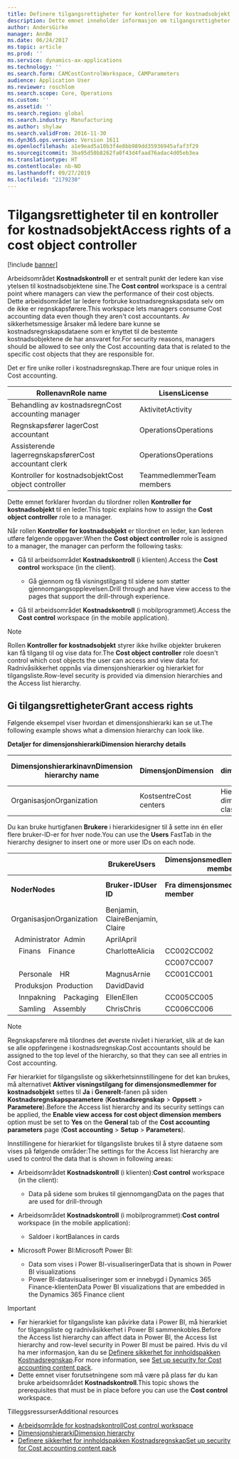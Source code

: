 ```yaml
---
title: Definere tilgangsrettigheter for kontrollere for kostnadsobjekt
description: Dette emnet inneholder informasjon om tilgangsrettigheter for kontrollere for kostnadsobjekt.
author: AndersGirke
manager: AnnBe
ms.date: 06/24/2017
ms.topic: article
ms.prod: ''
ms.service: dynamics-ax-applications
ms.technology: ''
ms.search.form: CAMCostControlWorkspace, CAMParameters
audience: Application User
ms.reviewer: roschlom
ms.search.scope: Core, Operations
ms.custom: ''
ms.assetid: ''
ms.search.region: global
ms.search.industry: Manufacturing
ms.author: shylaw
ms.search.validFrom: 2016-11-30
ms.dyn365.ops.version: Version 1611
ms.openlocfilehash: a1e9ead5a10b3f4e8bb989dd35936945afaf3f29
ms.sourcegitcommit: 3ba95d50b8262fa0f43d4faad76adac4d05eb3ea
ms.translationtype: HT
ms.contentlocale: nb-NO
ms.lasthandoff: 09/27/2019
ms.locfileid: "2179230"
---
```

# <a name="access-rights-of-a-cost-object-controller"></a><span data-ttu-id="4bba8-103">Tilgangsrettigheter til en kontroller for kostnadsobjekt</span><span class="sxs-lookup"><span data-stu-id="4bba8-103">Access rights of a cost object controller</span></span>

[!include [banner](../includes/banner.md)]

<span data-ttu-id="4bba8-104">Arbeidsområdet **Kostnadskontroll** er et sentralt punkt der ledere kan vise ytelsen til kostnadsobjektene sine.</span><span class="sxs-lookup"><span data-stu-id="4bba8-104">The **Cost control** workspace is a central point where managers can view the performance of their cost objects.</span></span> <span data-ttu-id="4bba8-105">Dette arbeidsområdet lar ledere forbruke kostnadsregnskapsdata selv om de ikke er regnskapsførere.</span><span class="sxs-lookup"><span data-stu-id="4bba8-105">This workspace lets managers consume Cost accounting data even though they aren't cost accountants.</span></span> <span data-ttu-id="4bba8-106">Av sikkerhetsmessige årsaker må ledere bare kunne se kostnadsregnskapsdataene som er knyttet til de bestemte kostnadsobjektene de har ansvaret for.</span><span class="sxs-lookup"><span data-stu-id="4bba8-106">For security reasons, managers should be allowed to see only the Cost accounting data that is related to the specific cost objects that they are responsible for.</span></span>

<span data-ttu-id="4bba8-107">Det er fire unike roller i kostnadsregnskap.</span><span class="sxs-lookup"><span data-stu-id="4bba8-107">There are four unique roles in Cost accounting.</span></span>

| <span data-ttu-id="4bba8-108">Rollenavn</span><span class="sxs-lookup"><span data-stu-id="4bba8-108">Role name</span></span>               | <span data-ttu-id="4bba8-109">Lisens</span><span class="sxs-lookup"><span data-stu-id="4bba8-109">License</span></span>      |
|-------------------------|--------------|
| <span data-ttu-id="4bba8-110">Behandling av kostnadsregn</span><span class="sxs-lookup"><span data-stu-id="4bba8-110">Cost accounting manager</span></span> | <span data-ttu-id="4bba8-111">Aktivitet</span><span class="sxs-lookup"><span data-stu-id="4bba8-111">Activity</span></span>     |
| <span data-ttu-id="4bba8-112">Regnskapsfører lager</span><span class="sxs-lookup"><span data-stu-id="4bba8-112">Cost accountant</span></span>         | <span data-ttu-id="4bba8-113">Operations</span><span class="sxs-lookup"><span data-stu-id="4bba8-113">Operations</span></span>   |
| <span data-ttu-id="4bba8-114">Assisterende lagerregnskapsfører</span><span class="sxs-lookup"><span data-stu-id="4bba8-114">Cost accountant clerk</span></span>   | <span data-ttu-id="4bba8-115">Operations</span><span class="sxs-lookup"><span data-stu-id="4bba8-115">Operations</span></span>   |
| <span data-ttu-id="4bba8-116">Kontroller for kostnadsobjekt</span><span class="sxs-lookup"><span data-stu-id="4bba8-116">Cost object controller</span></span>  | <span data-ttu-id="4bba8-117">Teammedlemmer</span><span class="sxs-lookup"><span data-stu-id="4bba8-117">Team members</span></span> |

<span data-ttu-id="4bba8-118">Dette emnet forklarer hvordan du tilordner rollen **Kontroller for kostnadsobjekt** til en leder.</span><span class="sxs-lookup"><span data-stu-id="4bba8-118">This topic explains how to assign the **Cost object controller** role to a manager.</span></span>

<span data-ttu-id="4bba8-119">Når rollen **Kontroller for kostnadsobjekt** er tilordnet en leder, kan lederen utføre følgende oppgaver:</span><span class="sxs-lookup"><span data-stu-id="4bba8-119">When the **Cost object controller** role is assigned to a manager, the manager can perform the following tasks:</span></span>

- <span data-ttu-id="4bba8-120">Gå til arbeidsområdet **Kostnadskontroll** (i klienten).</span><span class="sxs-lookup"><span data-stu-id="4bba8-120">Access the **Cost control** workspace (in the client).</span></span>

    - <span data-ttu-id="4bba8-121">Gå gjennom og få visningstilgang til sidene som støtter gjennomgangsopplevelsen.</span><span class="sxs-lookup"><span data-stu-id="4bba8-121">Drill through and have view access to the pages that support the drill-through experience.</span></span>

- <span data-ttu-id="4bba8-122">Gå til arbeidsområdet **Kostnadskontroll** (i mobilprogrammet).</span><span class="sxs-lookup"><span data-stu-id="4bba8-122">Access the **Cost control** workspace (in the mobile application).</span></span>

> [!NOTE]
> <span data-ttu-id="4bba8-123">Rollen **Kontroller for kostnadsobjekt** styrer ikke hvilke objekter brukeren kan få tilgang til og vise data for.</span><span class="sxs-lookup"><span data-stu-id="4bba8-123">The **Cost object controller** role doesn't control which cost objects the user can access and view data for.</span></span> <span data-ttu-id="4bba8-124">Radnivåsikkerhet oppnås via dimensjonshierarkier og hierarkiet for tilgangsliste.</span><span class="sxs-lookup"><span data-stu-id="4bba8-124">Row-level security is provided via dimension hierarchies and the Access list hierarchy.</span></span>

## <a name="grant-access-rights"></a><span data-ttu-id="4bba8-125">Gi tilgangsrettigheter</span><span class="sxs-lookup"><span data-stu-id="4bba8-125">Grant access rights</span></span>
<span data-ttu-id="4bba8-126">Følgende eksempel viser hvordan et dimensjonshierarki kan se ut.</span><span class="sxs-lookup"><span data-stu-id="4bba8-126">The following example shows what a dimension hierarchy can look like.</span></span>

<span data-ttu-id="4bba8-127">**Detaljer for dimensjonshierarki**</span><span class="sxs-lookup"><span data-stu-id="4bba8-127">**Dimension hierarchy details**</span></span>

| <span data-ttu-id="4bba8-128">Dimensjonshierarkinavn</span><span class="sxs-lookup"><span data-stu-id="4bba8-128">Dimension hierarchy name</span></span> | <span data-ttu-id="4bba8-129">Dimensjon</span><span class="sxs-lookup"><span data-stu-id="4bba8-129">Dimension</span></span>    | <span data-ttu-id="4bba8-130">Navn på dimensjonshierarkitype</span><span class="sxs-lookup"><span data-stu-id="4bba8-130">Dimension hierarchy type name</span></span>      | <span data-ttu-id="4bba8-131">Hierarki for tilgangsliste</span><span class="sxs-lookup"><span data-stu-id="4bba8-131">Access list hierarchy</span></span> |
|--------------------------|--------------|------------------------------------|-----------------------|
| <span data-ttu-id="4bba8-132">Organisasjon</span><span class="sxs-lookup"><span data-stu-id="4bba8-132">Organization</span></span>             | <span data-ttu-id="4bba8-133">Kostsentre</span><span class="sxs-lookup"><span data-stu-id="4bba8-133">Cost centers</span></span> | <span data-ttu-id="4bba8-134">Hierarki for dimensjonsklassifisering</span><span class="sxs-lookup"><span data-stu-id="4bba8-134">Dimension classification hierarchy</span></span> | <span data-ttu-id="4bba8-135">**Ja**</span><span class="sxs-lookup"><span data-stu-id="4bba8-135">**Yes**</span></span>               |

<span data-ttu-id="4bba8-136">Du kan bruke hurtigfanen **Brukere** i hierarkidesigner til å sette inn én eller flere bruker-ID-er for hver node.</span><span class="sxs-lookup"><span data-stu-id="4bba8-136">You can use the **Users** FastTab in the hierarchy designer to insert one or more user IDs on each node.</span></span>

|                                   | <span data-ttu-id="4bba8-137">Brukere</span><span class="sxs-lookup"><span data-stu-id="4bba8-137">Users</span></span>            | <span data-ttu-id="4bba8-138">Dimensjonsmedlemsområder</span><span class="sxs-lookup"><span data-stu-id="4bba8-138">Dimension member ranges</span></span>   |                         |
|-----------------------------------|------------------|---------------------------|-------------------------|
| <span data-ttu-id="4bba8-139">**Noder**</span><span class="sxs-lookup"><span data-stu-id="4bba8-139">**Nodes**</span></span>                         | <span data-ttu-id="4bba8-140">**Bruker-ID**</span><span class="sxs-lookup"><span data-stu-id="4bba8-140">**User ID**</span></span>      | <span data-ttu-id="4bba8-141">**Fra dimensjonsmedlem**</span><span class="sxs-lookup"><span data-stu-id="4bba8-141">**From dimension member**</span></span> | <span data-ttu-id="4bba8-142">**Til dimensjonsmedlem**</span><span class="sxs-lookup"><span data-stu-id="4bba8-142">**To dimension member**</span></span> |
| <span data-ttu-id="4bba8-143">Organisasjon</span><span class="sxs-lookup"><span data-stu-id="4bba8-143">Organization</span></span>                      | <span data-ttu-id="4bba8-144">Benjamin, Claire</span><span class="sxs-lookup"><span data-stu-id="4bba8-144">Benjamin, Claire</span></span> |                           |                         |
| <span data-ttu-id="4bba8-145">&nbsp;&nbsp;Administrator</span><span class="sxs-lookup"><span data-stu-id="4bba8-145">&nbsp;&nbsp;Admin</span></span>                 | <span data-ttu-id="4bba8-146">April</span><span class="sxs-lookup"><span data-stu-id="4bba8-146">April</span></span>            |                           |                         |
| <span data-ttu-id="4bba8-147">&nbsp;&nbsp;&nbsp;&nbsp;Finans</span><span class="sxs-lookup"><span data-stu-id="4bba8-147">&nbsp;&nbsp;&nbsp;&nbsp;Finance</span></span>   | <span data-ttu-id="4bba8-148">Charlotte</span><span class="sxs-lookup"><span data-stu-id="4bba8-148">Alicia</span></span>           | <span data-ttu-id="4bba8-149">CC002</span><span class="sxs-lookup"><span data-stu-id="4bba8-149">CC002</span></span>                     | <span data-ttu-id="4bba8-150">CC003</span><span class="sxs-lookup"><span data-stu-id="4bba8-150">CC003</span></span>                   |
|                                   |                  | <span data-ttu-id="4bba8-151">CC007</span><span class="sxs-lookup"><span data-stu-id="4bba8-151">CC007</span></span>                     | <span data-ttu-id="4bba8-152">CC007</span><span class="sxs-lookup"><span data-stu-id="4bba8-152">CC007</span></span>                   |
| <span data-ttu-id="4bba8-153">&nbsp;&nbsp;&nbsp;&nbsp;Personale</span><span class="sxs-lookup"><span data-stu-id="4bba8-153">&nbsp;&nbsp;&nbsp;&nbsp;HR</span></span>        | <span data-ttu-id="4bba8-154">Magnus</span><span class="sxs-lookup"><span data-stu-id="4bba8-154">Arnie</span></span>            | <span data-ttu-id="4bba8-155">CC001</span><span class="sxs-lookup"><span data-stu-id="4bba8-155">CC001</span></span>                     | <span data-ttu-id="4bba8-156">CC001</span><span class="sxs-lookup"><span data-stu-id="4bba8-156">CC001</span></span>                   |
| <span data-ttu-id="4bba8-157">&nbsp;&nbsp;Produksjon</span><span class="sxs-lookup"><span data-stu-id="4bba8-157">&nbsp;&nbsp;Production</span></span>            | <span data-ttu-id="4bba8-158">David</span><span class="sxs-lookup"><span data-stu-id="4bba8-158">David</span></span>            |                           |                         |
| <span data-ttu-id="4bba8-159">&nbsp;&nbsp;&nbsp;&nbsp;Innpakning</span><span class="sxs-lookup"><span data-stu-id="4bba8-159">&nbsp;&nbsp;&nbsp;&nbsp;Packaging</span></span> | <span data-ttu-id="4bba8-160">Ellen</span><span class="sxs-lookup"><span data-stu-id="4bba8-160">Ellen</span></span>            | <span data-ttu-id="4bba8-161">CC005</span><span class="sxs-lookup"><span data-stu-id="4bba8-161">CC005</span></span>                     | <span data-ttu-id="4bba8-162">CC005</span><span class="sxs-lookup"><span data-stu-id="4bba8-162">CC005</span></span>                   |
| <span data-ttu-id="4bba8-163">&nbsp;&nbsp;&nbsp;&nbsp;Samling</span><span class="sxs-lookup"><span data-stu-id="4bba8-163">&nbsp;&nbsp;&nbsp;&nbsp;Assembly</span></span>  | <span data-ttu-id="4bba8-164">Chris</span><span class="sxs-lookup"><span data-stu-id="4bba8-164">Chris</span></span>            | <span data-ttu-id="4bba8-165">CC006</span><span class="sxs-lookup"><span data-stu-id="4bba8-165">CC006</span></span>                     | <span data-ttu-id="4bba8-166">CC006</span><span class="sxs-lookup"><span data-stu-id="4bba8-166">CC006</span></span>                   |

> [!NOTE]
> <span data-ttu-id="4bba8-167">Regnskapsførere må tilordnes det øverste nivået i hierarkiet, slik at de kan se alle oppføringene i kostnadsregnskap.</span><span class="sxs-lookup"><span data-stu-id="4bba8-167">Cost accountants should be assigned to the top level of the hierarchy, so that they can see all entries in Cost accounting.</span></span>

<span data-ttu-id="4bba8-168">Før hierarkiet for tilgangsliste og sikkerhetsinnstillingene for det kan brukes, må alternativet **Aktiver visningstilgang for dimensjonsmedlemmer for kostnadsobjekt** settes til **Ja** i **Generelt**-fanen på siden **Kostnadsregnskapsparametere** (**Kostnadsregnskap** > **Oppsett** > **Parametere**).</span><span class="sxs-lookup"><span data-stu-id="4bba8-168">Before the Access list hierarchy and its security settings can be applied, the **Enable view access for cost object dimension members** option must be set to **Yes** on the **General** tab of the **Cost accounting parameters** page (**Cost accounting** > **Setup** > **Parameters**).</span></span>

<span data-ttu-id="4bba8-169">Innstillingene for hierarkiet for tilgangsliste brukes til å styre dataene som vises på følgende områder:</span><span class="sxs-lookup"><span data-stu-id="4bba8-169">The settings for the Access list hierarchy are used to control the data that is shown in following areas:</span></span>

- <span data-ttu-id="4bba8-170">Arbeidsområdet **Kostnadskontroll** (i klienten):</span><span class="sxs-lookup"><span data-stu-id="4bba8-170">**Cost control** workspace (in the client):</span></span>

    - <span data-ttu-id="4bba8-171">Data på sidene som brukes til gjennomgang</span><span class="sxs-lookup"><span data-stu-id="4bba8-171">Data on the pages that are used for drill-through</span></span>

- <span data-ttu-id="4bba8-172">Arbeidsområdet **Kostnadskontroll** (i mobilprogrammet):</span><span class="sxs-lookup"><span data-stu-id="4bba8-172">**Cost control** workspace (in the mobile application):</span></span>

    - <span data-ttu-id="4bba8-173">Saldoer i kort</span><span class="sxs-lookup"><span data-stu-id="4bba8-173">Balances in cards</span></span>

- <span data-ttu-id="4bba8-174">Microsoft Power BI:</span><span class="sxs-lookup"><span data-stu-id="4bba8-174">Microsoft Power BI:</span></span>

    - <span data-ttu-id="4bba8-175">Data som vises i Power BI-visualiseringer</span><span class="sxs-lookup"><span data-stu-id="4bba8-175">Data that is shown in Power BI visualizations</span></span>
    - <span data-ttu-id="4bba8-176">Power BI-datavisualiseringer som er innebygd i Dynamics 365 Finance-klienten</span><span class="sxs-lookup"><span data-stu-id="4bba8-176">Data Power BI visualizations that are embedded in the Dynamics 365 Finance client</span></span>

> [!IMPORTANT]
> - <span data-ttu-id="4bba8-177">Før hierarkiet for tilgangsliste kan påvirke data i Power BI, må hierarkiet for tilgangsliste og radnivåsikkerhet i Power BI sammenkobles.</span><span class="sxs-lookup"><span data-stu-id="4bba8-177">Before the Access list hierarchy can affect data in Power BI, the Access list hierarchy and row-level security in Power BI must be paired.</span></span> <span data-ttu-id="4bba8-178">Hvis du vil ha mer informasjon, kan du se [Definere sikkerhet for innholdspakken Kostnadsregnskap](../../dev-itpro/analytics/setup-security-cost-accounting-content-pack.md).</span><span class="sxs-lookup"><span data-stu-id="4bba8-178">For more information, see [Set up security for Cost accounting content pack](../../dev-itpro/analytics/setup-security-cost-accounting-content-pack.md).</span></span>
> - <span data-ttu-id="4bba8-179">Dette emnet viser forutsetningene som må være på plass før du kan bruke arbeidsområdet **Kostnadskontroll**.</span><span class="sxs-lookup"><span data-stu-id="4bba8-179">This topic shows the prerequisites that must be in place before you can use the **Cost control** workspace.</span></span>

<span data-ttu-id="4bba8-180">Tilleggsressurser</span><span class="sxs-lookup"><span data-stu-id="4bba8-180">Additional resources</span></span>

- [<span data-ttu-id="4bba8-181">Arbeidsområde for kostnadskontroll</span><span class="sxs-lookup"><span data-stu-id="4bba8-181">Cost control workspace</span></span>](cost-control-workspace.md)
- [<span data-ttu-id="4bba8-182">Dimensjonshierarki</span><span class="sxs-lookup"><span data-stu-id="4bba8-182">Dimension hierarchy</span></span>](dimension-hierarchy.md)
- [<span data-ttu-id="4bba8-183">Definere sikkerhet for innholdspakken Kostnadsregnskap</span><span class="sxs-lookup"><span data-stu-id="4bba8-183">Set up security for Cost accounting content pack</span></span>](../../dev-itpro/analytics/setup-security-cost-accounting-content-pack.md)

